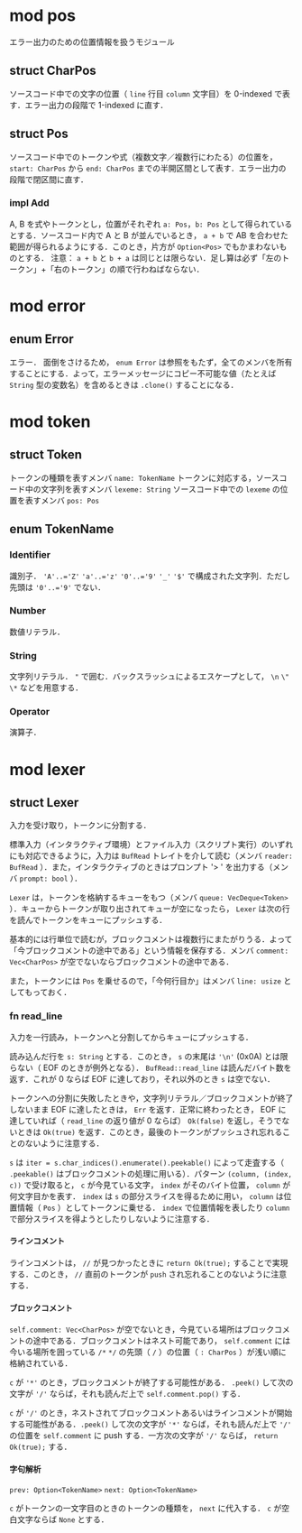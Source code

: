 # mod pos
エラー出力のための位置情報を扱うモジュール

## struct CharPos
ソースコード中での文字の位置（ `line` 行目 `column` 文字目）を 0-indexed で表す．エラー出力の段階で 1-indexed に直す．

## struct Pos
ソースコード中でのトークンや式（複数文字／複数行にわたる）の位置を， `start: CharPos` から `end: CharPos` までの半開区間として表す．エラー出力の段階で閉区間に直す．

### impl Add
A, B を式やトークンとし，位置がそれぞれ `a: Pos`，`b: Pos` として得られているとする．ソースコード内で A と B が並んでいるとき， `a + b` で AB を合わせた範囲が得られるようにする．このとき，片方が `Option<Pos>` でもかまわないものとする．
注意： `a + b` と `b + a` は同じとは限らない．足し算は必ず「左のトークン」+「右のトークン」の順で行わねばならない．

# mod error
## enum Error
エラー．
面倒をさけるため， `enum Error` は参照をもたず，全てのメンバを所有することにする．よって，エラーメッセージにコピー不可能な値（たとえば `String` 型の変数名）を含めるときは `.clone()` することになる．

# mod token
## struct Token
トークンの種類を表すメンバ `name: TokenName` 
トークンに対応する，ソースコード中の文字列を表すメンバ `lexeme: String` 
ソースコード中での `lexeme` の位置を表すメンバ `pos: Pos`
## enum TokenName
### Identifier
識別子． `'A'..='Z'` `'a'..='z'` `'0'..='9'` `'_'` `'$'` で構成された文字列．ただし先頭は `'0'..='9'` でない．
### Number
数値リテラル．
### String
文字列リテラル． `"` で囲む．バックスラッシュによるエスケープとして， `\n` `\"` `\*` などを用意する．
### Operator
演算子．

# mod lexer
## struct Lexer
入力を受け取り，トークンに分割する．

標準入力（インタラクティブ環境）とファイル入力（スクリプト実行）のいずれにも対応できるように，入力は `BufRead` トレイトを介して読む（メンバ `reader: BufRead` ）．また，インタラクティブのときはプロンプト '> ' を出力する（メンバ `prompt: bool` ）．

`Lexer` は，トークンを格納するキューをもつ（メンバ `queue: VecDeque<Token>` ）．キューからトークンが取り出されてキューが空になったら， `Lexer` は次の行を読んでトークンをキューにプッシュする．

基本的には行単位で読むが，ブロックコメントは複数行にまたがりうる．よって「今ブロックコメントの途中である」という情報を保存する．メンバ `comment: Vec<CharPos>` が空でないならブロックコメントの途中である．

また，トークンには `Pos` を乗せるので，「今何行目か」はメンバ `line: usize` としてもっておく．

### fn read_line
入力を一行読み，トークンへと分割してからキューにプッシュする．

読み込んだ行を `s: String` とする．このとき， `s` の末尾は `'\n'` (0x0A) とは限らない（ EOF のときが例外となる）． `BufRead::read_line` は読んだバイト数を返す．これが 0 ならば EOF に達しており，それ以外のとき `s` は空でない．

トークンへの分割に失敗したときや，文字列リテラル／ブロックコメントが終了しないまま EOF に達したときは， `Err` を返す．正常に終わったとき， EOF に達していれば（ `read_line` の返り値が 0 ならば） `Ok(false)` を返し，そうでないときは `Ok(true)` を返す．このとき，最後のトークンがプッシュされ忘れることのないように注意する．

`s` は `iter = s.char_indices().enumerate().peekable()` によって走査する（ `.peekable()` はブロックコメントの処理に用いる）．パターン `(column, (index, c))` で受け取ると， `c` が今見ている文字， `index` がそのバイト位置， `column` が何文字目かを表す． `index` は `s` の部分スライスを得るために用い， `column` は位置情報（ `Pos` ）としてトークンに乗せる． `index` で位置情報を表したり `column` で部分スライスを得ようとしたりしないように注意する．

#### ラインコメント
ラインコメントは， `//` が見つかったときに `return Ok(true);` することで実現する．このとき， `//` 直前のトークンが `push` され忘れることのないように注意する．

#### ブロックコメント
`self.comment: Vec<CharPos>` が空でないとき，今見ている場所はブロックコメントの途中である．ブロックコメントはネスト可能であり， `self.comment` には今いる場所を囲っている `/*` `*/` の先頭（ `/` ）の位置（ `: CharPos` ）が浅い順に格納されている．

`c` が `'*'` のとき，ブロックコメントが終了する可能性がある． `.peek()` して次の文字が `'/'` ならば，それも読んだ上で `self.comment.pop()` する．

`c` が `'/'` のとき，ネストされてブロックコメントあるいはラインコメントが開始する可能性がある．`.peek()` して次の文字が `'*'` ならば，それも読んだ上で `'/'` の位置を `self.comment` に push する．一方次の文字が `'/'` ならば， `return Ok(true);` する．

#### 字句解析
`prev: Option<TokenName>`
`next: Option<TokenName>`

`c` がトークンの一文字目のときのトークンの種類を， `next` に代入する． `c` が空白文字ならば `None` とする．

